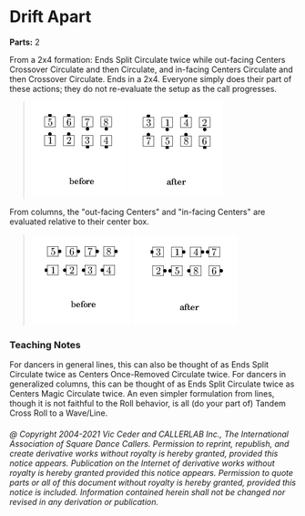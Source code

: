 
# Drift Apart
**Parts:** 2  


From a 2x4 formation: Ends Split Circulate twice while
out-facing Centers Crossover Circulate and then Circulate, and
in-facing Centers Circulate and then Crossover Circulate. Ends in a
2x4. Everyone simply does their part of these actions; they do not
re-evaluate the setup as the call progresses.

> 
> ![alt](drift_apart-1.png)
> ![alt](drift_apart-2.png)
> 

From columns, the "out-facing Centers" and "in-facing Centers"
are evaluated relative to their center box.

> 
> ![alt](drift_apart-3.png)
> ![alt](drift_apart-4.png)
> 
### Teaching Notes

For dancers in general lines, this can also be thought of as
Ends Split Circulate twice as Centers Once-Removed Circulate twice.
For dancers in generalized columns, this can be thought of as
Ends Split Circulate twice as Centers Magic Circulate twice.
An even simpler formulation from lines, though it is not faithful to the Roll behavior,
is all (do your part of) Tandem Cross Roll to a Wave/Line.

###### @ Copyright 2004-2021 Vic Ceder and CALLERLAB Inc., The International Association of Square Dance Callers. Permission to reprint, republish, and create derivative works without royalty is hereby granted, provided this notice appears. Publication on the Internet of derivative works without royalty is hereby granted provided this notice appears. Permission to quote parts or all of this document without royalty is hereby granted, provided this notice is included. Information contained herein shall not be changed nor revised in any derivation or publication.
